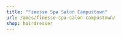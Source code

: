 ```yaml
---
title: "Finesse Spa Salon Campustown"
url: /ames/finesse-spa-salon-campustown/
shop: hairdresser
---
```

